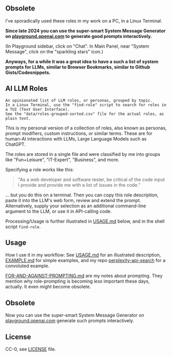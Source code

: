 ## Obsolete

I've sporadically used these roles in my work on a PC, in a Linux Terminal.

**Since late 2024 you can use the super-smart System Message Generator on [playground.openai.com](https://playground.openai.com) to generate good prompts interactively.**

(In Playground sidebar, click on "Chat". In Main Panel, near "System Message", click on the "sparkling stars" icon.)

**Anyways, for a while it was a great idea to have a such a list of system prompts for LLMs, similar to Browser Bookmarks, similar to Github Gists/Codesnippets.**

## AI LLM Roles

```text
An opinionated list of LLM roles, or personas, grouped by topic. 
In a Linux Terminal, use the "find-role" script to search for roles in a TUI (Text User Interface).  
See the "data/roles-grouped-sorted.csv" file for the actual roles, as plain text.
```

This is my personal version of a collection of roles, also known as personas, prompt modifiers, custom instructions, or similar terms. These are for human-AI interactions with LLMs, Large Language Models such as ChatGPT.

The roles are stored in a single file and were classified by me into groups like "Fun+Leisure", "IT-Expert", "Business", and more.

Specifying a role works like this:

> "As a web developer and software tester, be critical of the code input I provide and provide me with a list of issues in the code."

... but you do this on a terminal. Then you can copy this role description, paste it into the LLM's web form, review and extend the prompt. Alternatively, supply your selection as an additional command-line argument to the LLM, or use it in API-calling code.

Processing/Usage is further illustrated in [USAGE.md](./USAGE.md) below, and in the shell script `find-role`.

## Usage

How I use it in my workflow: See [USAGE.md](USAGE.md#my-personal-usage) for an illustrated description, [EXAMPLE.md](./EXAMPLE.md) for simple examples, and my repo [perplexity-api-search](https://github.com/knbknb/perplexity-api-search) for a convoluted example.

[FOR-AND-AGAINST-PROMPTING.md](./FOR-AND-AGAINST-PROMPTING.md) are my notes about prompting. They mention why role-prompting is becoming _less_ important these days, actually. It even might become obsolete.

## Obsolete

Now you can use the super-smart System Message Generator on [playground.openai.com](playground.openai.com) generate such prompts interactively.

## License

CC-0, see [LICENSE](./LICENSE) file.
